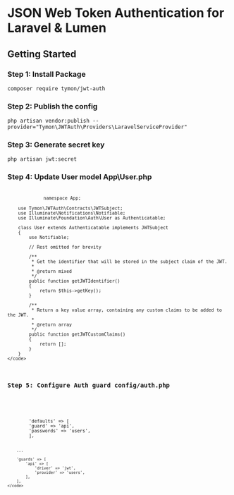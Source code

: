 <h1>JSON Web Token Authentication for Laravel & Lumen</h1>

<h2>Getting Started</h2>
<h3>Step 1: Install Package</h3>
<p><code>composer require tymon/jwt-auth</code></p>
<h3>Step 2: Publish the config</h3>
<p><code>php artisan vendor:publish --provider="Tymon\JWTAuth\Providers\LaravelServiceProvider"</code></p>
<h3>Step 3: Generate secret key</h3>
<p><code>php artisan jwt:secret</code></p>
<h3>Step 4: Update User model App\User.php </h3>
<p>
    <code>
        <?php

        namespace App;

        use Tymon\JWTAuth\Contracts\JWTSubject;
        use Illuminate\Notifications\Notifiable;
        use Illuminate\Foundation\Auth\User as Authenticatable;

        class User extends Authenticatable implements JWTSubject
        {
            use Notifiable;

            // Rest omitted for brevity

            /**
             * Get the identifier that will be stored in the subject claim of the JWT.
             *
             * @return mixed
             */
            public function getJWTIdentifier()
            {
                return $this->getKey();
            }

            /**
             * Return a key value array, containing any custom claims to be added to the JWT.
             *
             * @return array
             */
            public function getJWTCustomClaims()
            {
                return [];
            }
        }
    </code>
</p>
<h3>Step 5: Configure Auth guard config/auth.php </h3>
<p>
    <code>
        'defaults' => [
        'guard' => 'api',
        'passwords' => 'users',
        ],

        ...

        'guards' => [
            'api' => [
                'driver' => 'jwt',
                'provider' => 'users',
            ],
        ],
    </code>
</p>
